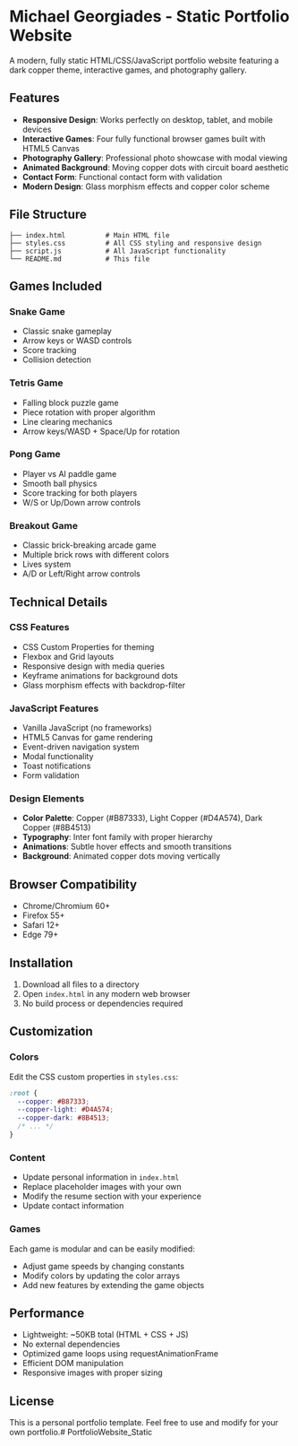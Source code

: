 # Michael Georgiades - Static Portfolio Website

A modern, fully static HTML/CSS/JavaScript portfolio website featuring a dark copper theme, interactive games, and photography gallery.

## Features

- **Responsive Design**: Works perfectly on desktop, tablet, and mobile devices
- **Interactive Games**: Four fully functional browser games built with HTML5 Canvas
- **Photography Gallery**: Professional photo showcase with modal viewing
- **Animated Background**: Moving copper dots with circuit board aesthetic
- **Contact Form**: Functional contact form with validation
- **Modern Design**: Glass morphism effects and copper color scheme

## File Structure

```
├── index.html          # Main HTML file
├── styles.css          # All CSS styling and responsive design
├── script.js           # All JavaScript functionality
└── README.md           # This file
```

## Games Included

### Snake Game
- Classic snake gameplay
- Arrow keys or WASD controls
- Score tracking
- Collision detection

### Tetris Game
- Falling block puzzle game
- Piece rotation with proper algorithm
- Line clearing mechanics
- Arrow keys/WASD + Space/Up for rotation

### Pong Game
- Player vs AI paddle game
- Smooth ball physics
- Score tracking for both players
- W/S or Up/Down arrow controls

### Breakout Game
- Classic brick-breaking arcade game
- Multiple brick rows with different colors
- Lives system
- A/D or Left/Right arrow controls

## Technical Details

### CSS Features
- CSS Custom Properties for theming
- Flexbox and Grid layouts
- Responsive design with media queries
- Keyframe animations for background dots
- Glass morphism effects with backdrop-filter

### JavaScript Features
- Vanilla JavaScript (no frameworks)
- HTML5 Canvas for game rendering
- Event-driven navigation system
- Modal functionality
- Toast notifications
- Form validation

### Design Elements
- **Color Palette**: Copper (#B87333), Light Copper (#D4A574), Dark Copper (#8B4513)
- **Typography**: Inter font family with proper hierarchy
- **Animations**: Subtle hover effects and smooth transitions
- **Background**: Animated copper dots moving vertically

## Browser Compatibility

- Chrome/Chromium 60+
- Firefox 55+
- Safari 12+
- Edge 79+

## Installation

1. Download all files to a directory
2. Open `index.html` in any modern web browser
3. No build process or dependencies required

## Customization

### Colors
Edit the CSS custom properties in `styles.css`:
```css
:root {
  --copper: #B87333;
  --copper-light: #D4A574;
  --copper-dark: #8B4513;
  /* ... */
}
```

### Content
- Update personal information in `index.html`
- Replace placeholder images with your own
- Modify the resume section with your experience
- Update contact information

### Games
Each game is modular and can be easily modified:
- Adjust game speeds by changing constants
- Modify colors by updating the color arrays
- Add new features by extending the game objects

## Performance

- Lightweight: ~50KB total (HTML + CSS + JS)
- No external dependencies
- Optimized game loops using requestAnimationFrame
- Efficient DOM manipulation
- Responsive images with proper sizing

## License

This is a personal portfolio template. Feel free to use and modify for your own portfolio.#   P o r t f o l i o W e b s i t e _ S t a t i c  
 